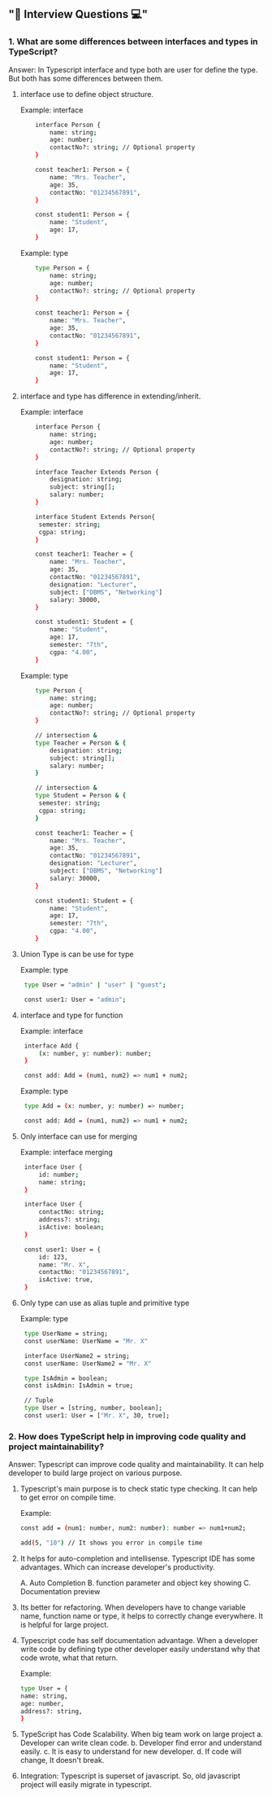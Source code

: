 ## "🎯 Interview Questions 💻"

### 1. What are some differences between interfaces and types in TypeScript?

Answer: In Typescript interface and type both are user for define the type. But both has some differences between them.

1. interface use to define object structure.

   Example: interface

   ```bash
       interface Person {
           name: string;
           age: number;
           contactNo?: string; // Optional property
       }

       const teacher1: Person = {
           name: "Mrs. Teacher",
           age: 35,
           contactNo: "01234567891",
       }

       const student1: Person = {
           name: "Student",
           age: 17,
       }
   ```

   Example: type

   ```bash
       type Person = {
           name: string;
           age: number;
           contactNo?: string; // Optional property
       }

       const teacher1: Person = {
           name: "Mrs. Teacher",
           age: 35,
           contactNo: "01234567891",
       }

       const student1: Person = {
           name: "Student",
           age: 17,
       }
   ```

2. interface and type has difference in extending/inherit.

   Example: interface

   ```bash
       interface Person {
           name: string;
           age: number;
           contactNo?: string; // Optional property
       }

       interface Teacher Extends Person {
           designation: string;
           subject: string[];
           salary: number;
       }

       interface Student Extends Person{
        semester: string;
        cgpa: string;
       }

       const teacher1: Teacher = {
           name: "Mrs. Teacher",
           age: 35,
           contactNo: "01234567891",
           designation: "Lecturer",
           subject: ["DBMS", "Networking"]
           salary: 30000,
       }

       const student1: Student = {
           name: "Student",
           age: 17,
           semester: "7th",
           cgpa: "4.00",
       }
   ```

   Example: type

   ```bash
       type Person {
           name: string;
           age: number;
           contactNo?: string; // Optional property
       }

       // intersection &
       type Teacher = Person & {
           designation: string;
           subject: string[];
           salary: number;
       }

       // intersection &
       type Student = Person & {
        semester: string;
        cgpa: string;
       }

       const teacher1: Teacher = {
           name: "Mrs. Teacher",
           age: 35,
           contactNo: "01234567891",
           designation: "Lecturer",
           subject: ["DBMS", "Networking"]
           salary: 30000,
       }

       const student1: Student = {
           name: "Student",
           age: 17,
           semester: "7th",
           cgpa: "4.00",
       }
   ```

3. Union Type is can be use for type

   Example: type

   ```bash
    type User = "admin" | "user" | "guest";

    const user1: User = "admin";

   ```

4. interface and type for function

   Example: interface

   ```bash
    interface Add {
        (x: number, y: number): number;
    }

    const add: Add = (num1, num2) => num1 + num2;
   ```

   Example: type

   ```bash
    type Add = (x: number, y: number) => number;

    const add: Add = (num1, num2) => num1 + num2;
   ```

5. Only interface can use for merging

   Example: interface merging

   ```bash
    interface User {
        id: number;
        name: string;
    }

    interface User {
        contactNo: string;
        address?: string;
        isActive: boolean;
    }

    const user1: User = {
        id: 123,
        name: "Mr. X",
        contactNo: "01234567891",
        isActive: true,
    }
   ```

6. Only type can use as alias tuple and primitive type

   Example: type

   ```bash
    type UserName = string;
    const userName: UserName = "Mr. X"

    interface UserName2 = string;
    const userName: UserName2 = "Mr. X"

    type IsAdmin = boolean;
    const isAdmin: IsAdmin = true;

    // Tuple
    type User = [string, number, boolean];
    const user1: User = ["Mr. X", 30, true];
   ```

### 2. How does TypeScript help in improving code quality and project maintainability?

Answer: Typescript can improve code quality and maintainability. It can help developer to build large project on various purpose.

1. Typescript's main purpose is to check static type checking. It can help to get error on compile time.

   Example:

   ```bash
   const add = (num1: number, num2: number): number => num1+num2;

   add(5, "10") // It shows you error in compile time
   ```

2. It helps for auto-completion and intellisense. Typescript IDE has some advantages. Which can increase developer's productivity.
     
   A. Auto Completion
   B. function parameter and object key showing
   C. Documentation preview


3. Its better for refactoring. When developers have to change variable name, function name or type, it helps to correctly change everywhere. It is helpful for large project.

4. Typescript code has self documentation advantage. When a developer write code by defining type other developer easily understand why that code wrote, what that return.

   Example:

   ```bash
   type User = {
   name: string,
   age: number,
   address?: string,
   }
   ```

5. TypeScript has Code Scalability. When big team work on large project
   a. Developer can write clean code.
   b. Developer find error and understand easily.
   c. It is easy to understand for new developer.
   d. If code will change, It doesn't break.
    
6. Integration: Typescript is superset of javascript. So, old javascript project will easily migrate in typescript.